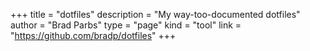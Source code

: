 +++
title = "dotfiles"
description = "My way-too-documented dotfiles"
author = "Brad Parbs"
type = "page"
kind = "tool"
link = "https://github.com/bradp/dotfiles"
+++
